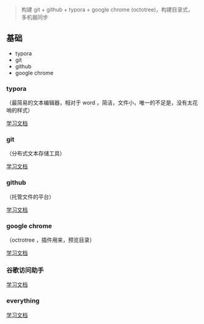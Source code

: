 

> 构建 git + github + typora + google chrome (octotree)，构建目录式，多机器同步



## 基础

- typora 
- git
- github
- google chrome 



### typora 

（最简易的文本编辑器，相对于 word ，简洁，文件小，唯一的不足是，没有太花哨的样式）

[学习文档](<https://darian1996.github.io/other_video/easy-study-for-love/0001-typora/>) 

### git

（分布式文本存储工具）

[学习文档](<https://darian1996.github.io/other_video/easy-study-for-love/0002-git/>)

### github

（托管文件的平台）

[学习文档](<https://darian1996.github.io/other_video/easy-study-for-love//0003-github/>)

### google chrome 

（octrotree ，插件用来，预览目录）

[学习文档](<https://darian1996.github.io/other_video/easy-study-for-love/0004-google_chrome_octotree/>)

### 谷歌访问助手

[学习文档](<https://darian1996.github.io/other_video/easy-study-for-love/0005-%E6%B7%BB%E5%8A%A0%5B%E8%B0%B7%E6%AD%8C%E4%B8%8A%E7%BD%91%E5%8A%A9%E6%89%8B%5D%E6%8F%92%E4%BB%B6>)

### everything

[学习文档](<https://darian1996.github.io/other_video/easy-study-for-love/0006-everything>)